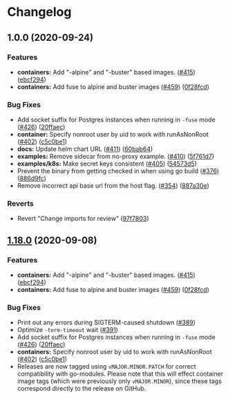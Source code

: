 # Changelog

## 1.0.0 (2020-09-24)


### Features

* **containers:** Add "-alpine" and "-buster" based images.  ([#415](https://www.github.com/colega/cloudsql-proxy/issues/415)) ([ebcf294](https://www.github.com/colega/cloudsql-proxy/commit/ebcf294b9ee028340695868fb6f4cc4bbe09d849))
* **containers:** Add fuse to alpine and buster images ([#459](https://www.github.com/colega/cloudsql-proxy/issues/459)) ([0f28fcd](https://www.github.com/colega/cloudsql-proxy/commit/0f28fcd008a5bb863ec2ca1402c31ae81d7dae5d))


### Bug Fixes

* Add socket suffix for Postgres instances when running in `-fuse` mode ([#426](https://www.github.com/colega/cloudsql-proxy/issues/426)) ([20ffaec](https://www.github.com/colega/cloudsql-proxy/commit/20ffaec2f0f00a2516206a0453bd0d1c6e62770c))
* **container:** Specify nonroot user by uid to work with runAsNonRoot ([#402](https://www.github.com/colega/cloudsql-proxy/issues/402)) ([c5c0be1](https://www.github.com/colega/cloudsql-proxy/commit/c5c0be1b60bfc1c3fa862039619908a328066e5e))
* **docs:** Update helm chart URL ([#411](https://www.github.com/colega/cloudsql-proxy/issues/411)) ([60bab64](https://www.github.com/colega/cloudsql-proxy/commit/60bab6481d784761d0b8c36a0ee8b6d53db250f9))
* **examples:** Remove sidecar from no-proxy example. ([#410](https://www.github.com/colega/cloudsql-proxy/issues/410)) ([5f761d7](https://www.github.com/colega/cloudsql-proxy/commit/5f761d7ef539bfe4fb65c6856d439496cddbfcc7))
* **examples/k8s:** Make secret keys consistent ([#405](https://www.github.com/colega/cloudsql-proxy/issues/405)) ([54573d5](https://www.github.com/colega/cloudsql-proxy/commit/54573d521428a322f8049b117854987830fa082a))
* Prevent the binary from getting checked in when using go build ([#376](https://www.github.com/colega/cloudsql-proxy/issues/376)) ([886d9fc](https://www.github.com/colega/cloudsql-proxy/commit/886d9fc2a60744cc484a194a185260450765935e))
* Remove incorrect api base url from the host flag. ([#354](https://www.github.com/colega/cloudsql-proxy/issues/354)) ([887a30e](https://www.github.com/colega/cloudsql-proxy/commit/887a30e53f599db6cec6a781fd99960d76cc0ae0))


### Reverts

* Revert "Change imports for review" ([97f7803](https://www.github.com/colega/cloudsql-proxy/commit/97f7803a67d2e6afad0498a97b6ffea935d86220))

## [1.18.0](https://www.github.com/GoogleCloudPlatform/cloudsql-proxy/compare/v1.17.0...v1.18.0) (2020-09-08)


### Features

* **containers:** Add "-alpine" and "-buster" based images.  ([#415](https://www.github.com/GoogleCloudPlatform/cloudsql-proxy/issues/415)) ([ebcf294](https://www.github.com/GoogleCloudPlatform/cloudsql-proxy/commit/ebcf294b9ee028340695868fb6f4cc4bbe09d849))
* **containers:** Add fuse to alpine and buster images ([#459](https://www.github.com/GoogleCloudPlatform/cloudsql-proxy/issues/459)) ([0f28fcd](https://www.github.com/GoogleCloudPlatform/cloudsql-proxy/commit/0f28fcd008a5bb863ec2ca1402c31ae81d7dae5d))


### Bug Fixes
* Print out any errors during SIGTERM-caused shutdown ([#389](https://github.com/GoogleCloudPlatform/cloudsql-proxy/pull/389))
* Optimize `-term-timeout` wait ([#391](https://github.com/GoogleCloudPlatform/cloudsql-proxy/pull/391))
* Add socket suffix for Postgres instances when running in `-fuse` mode ([#426](https://www.github.com/GoogleCloudPlatform/cloudsql-proxy/issues/426)) ([20ffaec](https://www.github.com/GoogleCloudPlatform/cloudsql-proxy/commit/20ffaec2f0f00a2516206a0453bd0d1c6e62770c))
* **containers:** Specify nonroot user by uid to work with runAsNonRoot ([#402](https://www.github.com/GoogleCloudPlatform/cloudsql-proxy/issues/402)) ([c5c0be1](https://www.github.com/GoogleCloudPlatform/cloudsql-proxy/commit/c5c0be1b60bfc1c3fa862039619908a328066e5e))
* Releases are now tagged using `vMAJOR.MINOR.PATCH` for correct compatibility with go-modules. Please note that this will effect container image tags (which were previously only `vMAJOR.MINOR`), since these tags correspond directly to the release on GitHub.
